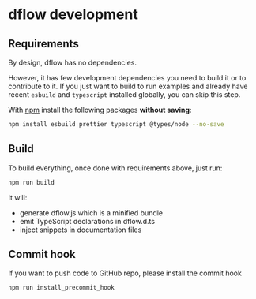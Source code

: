 # dflow development

## Requirements

By design, dflow has no dependencies.

However, it has few development dependencies you need to build it or to contribute to it.
If you just want to build to run examples and already have recent `esbuild` and `typescript` installed globally, you can skip this step.

With [npm](https://www.npmjs.com/) install the following packages **without saving**:

```sh
npm install esbuild prettier typescript @types/node --no-save
```

## Build

To build everything, once done with requirements above, just run:

```sh
npm run build
```

It will:

- generate dflow.js which is a minified bundle
- emit TypeScript declarations in dflow.d.ts
- inject snippets in documentation files

## Commit hook

If you want to push code to GitHub repo, please install the commit hook

```sh
npm run install_precommit_hook
```
